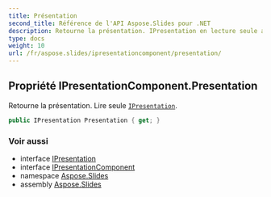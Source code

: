 ```yaml
---
title: Présentation
second_title: Référence de l'API Aspose.Slides pour .NET
description: Retourne la présentation. IPresentation en lecture seule aspose.slides/ipresentation.
type: docs
weight: 10
url: /fr/aspose.slides/ipresentationcomponent/presentation/
---
```


## Propriété IPresentationComponent.Presentation

Retourne la présentation. Lire seule [`IPresentation`](../../ipresentation).

```csharp
public IPresentation Presentation { get; }
```

### Voir aussi

* interface [IPresentation](../../ipresentation)
* interface [IPresentationComponent](../../ipresentationcomponent)
* namespace [Aspose.Slides](../../ipresentationcomponent)
* assembly [Aspose.Slides](../../../)

<!-- NE PAS ÉDITER : généré par xmldocmd pour Aspose.Slides.dll -->